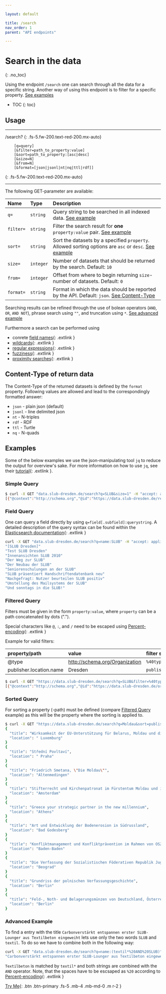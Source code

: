 ```yaml
---

layout: default

title: /search
nav_order: 1
parent: "API endpoints"

---
```


# Search in the data
{: .no_toc}

Using the endpoint `/search` one can search through all the data for a specific string. Another way of using this endpoint is to filter for a specific property. [See examples](#examples)

* TOC
{: toc}
## Usage

---

/search?
{: .fs-5.fw-200.text-red-200.mx-auto}

        [q=query]
        [&filter=path_to_property:value]
        [&sort=path_to_property:[asc|desc]
        [&size=N]
        [&from=N]
        [&format=[json|jsonl|nt|nq|ttl|rdf]]
{: .fs-5.fw-200.text-red-200.mx-auto}

---

The following GET-parameter are available:

| Name           | Type     | Description                                                                      |
|:---------------|:----------|:---------------------------------------------------------------------------------|
|`q=`            | `string`  | Query string to be searched in all indexed data. [See example](#simple-query)                                  |
|`filter=`       | `string`  | Filter the search result for **one** `property:value` pair. [See example](#filtered-query)                       |
|`sort=`         | `string`  | Sort the datasets by a specified `property`. Allowed sorting options are `asc` or `desc`. [See example](#sorted-query)               |
|`size=`         | `integer` | Number of datasets that should be returned by the search. Default: `10`                            |
|`from=`         | `integer` | Offset from where to begin returning `size`-number of datasets. Default: `0`                            |
|`format=`       | `string`  | Format in which the data should be reported by the API. Default: `json`. [See Content-Type](#content-type-of-return-data)  |


Searching results can be refined through the use of bolean operators (`AND`, `OR`, `AND NOT`), phrase search using `""`, and truncation using `*`. [See advanced example](#advanced-example)

Furthermore a search can be performed using
* conrete [field names](https://www.elastic.co/guide/en/elasticsearch/reference/current/query-dsl-query-string-query.html#_field_names){: .extlink }
* [wildcards](https://www.elastic.co/guide/en/elasticsearch/reference/current/query-dsl-query-string-query.html#_wildcards){: .extlink }
* [regular expressions](https://www.elastic.co/guide/en/elasticsearch/reference/current/query-dsl-query-string-query.html#_regular_expressions){: .extlink }
* [fuzziness](https://www.elastic.co/guide/en/elasticsearch/reference/current/query-dsl-query-string-query.html#_fuzziness){: .extlink }
* [proximity searches](https://www.elastic.co/guide/en/elasticsearch/reference/current/query-dsl-query-string-query.html#_proximity_searches){: .extlink }


## Content-Type of return data
The Content-Type of the returned datasets is defined by the `format` property. Following values are allowed and lead to the correspondingly formatted answer:
* `json` - plain json (default)
* `jsonl` - line delimited json
* `nt` - N-triples
* `rdf` - RDF
* `ttl` - Turtle 
* `nq` - N-quads

## Examples
Some of the below examples we use the json-manipulating tool `jq` to reduce the output for overview's sake. For more information on how to use `jq`, see their [tutorial](https://stedolan.github.io/jq/tutorial/){: .extlink }.

### Simple Query
```sh
$ curl -X GET "data.slub-dresden.de/search?q=SLUB&size=1" -H "accept: application/json"
[{"@context":"http://schema.org","@id":"https://data.slub-dresden.de/resources/1172980497","@type":"http://schema.org/CreativeWork","about":[{"@id":"https://rvk.uni-regensburg.de/api/json/ancestors/AN 80190","identifier":{"@type":"PropertyValue","propertyID":"RVK","value":"AN 80190"},"keywords":["Allgemeines","Buch- und Bibliothekswesen, Informationswissenschaft","Bibliothekswesen","Bibliothekswesen in einzelnen L\u00e4ndern und einzelne Bibliotheken","Einzelne deutsche Bibliotheken","Bibliotheken D","Dresden","S\u00e4chsische Landesbibliothek - Staats- und Universit\u00e4tsbibliothek"],"name":"S\u00e4chsische Landesbibliothek - Staats- und Universit\u00e4tsbibliothek","sameAs":["http://swb.bsz-bw.de/DB=2.1/PPNSET?PPN=1270680919"]},{"@id":"https://rvk.uni-regensburg.de/api/json/ancestors/AN 67700","identifier":{"@type":"PropertyValue","propertyID":"RVK","value":"AN 67700"},"keywords":["Allgemeines","Buch- und Bibliothekswesen, Informationswissenschaft","Bibliothekswesen","Bibliotheksarten","Wissenschaftliche Bibliotheken"],"name":"Wissenschaftliche Bibliotheken","sameAs":["http://swb.bsz-bw.de/DB=2.1/PPNSET?PPN=1270679430"]}],"alternateName":["SLUB"],"alternativeHeadline":"S\u00e4chsisches Staatsministerium der Finanzen. Staatshochbauamt Dresden. [Text Michael Bartsch]","contributor":[{"@id":"https://data.slub-dresden.de/persons/1230186379","name":"Bartsch, Michael"},{"@id":"https://data.slub-dresden.de/organizations/103636129","name":"Sachsen","sameAs":"http://d-nb.info/gnd/5035101-1"}],"dateModified":"2016-05-11T07:07:48Z","datePublished":"2002","inLanguage":["ger"],"isBasedOn":"https://data.slub-dresden.de/source/kxp-de14/1172980497","mentions":[{"@id":"https://data.slub-dresden.de/organizations/191800287","@type":"http://schema.org/Organization","name":"S\u00e4chsische Landesbibliothek - Staats- und Universit\u00e4tsbibliothek Dresden","sameAs":"http://d-nb.info/gnd/5165770-3"},{"@id":"https://data.slub-dresden.de/organizations/105510602","name":"Geb\u00e4ude","sameAs":"http://d-nb.info/gnd/4156127-2"}],"name":"S\u00e4chsische Landesbibliothek - Staats- und Universit\u00e4tsbibliothek Dresden","publisher":{"@type":"Organization","location":{"name":"Dresden","type":"Place"},"name":"Freistaat Sachsen, Staatsministerium der Finanzen"},"sameAs":["http://swb.bsz-bw.de/DB=2.1/PPNSET?PPN=1172980497"]}]
```
### Field Query

One can query a field directly by using `q=field[.subfield]:querystring`. A detailed description of the query syntax can be found within the [Elasticsearch documentation](https://www.elastic.co/guide/en/elasticsearch/reference/current/query-dsl-query-string-query.html){: .extlink }


```sh
curl -X GET "data.slub-dresden.de/search?q=name:SLUB" -H "accept: application/json | jq '.[].name'"
"[SLUB Dresden]"
"Test SLUB Dresden"
"Innenansichten SLUB 2010"
"Der Weg zur SLUB"
"Der Neubau der SLUB"
"Seniorenschulungen an der SLUB"
"SLUB präsentiert Handschriftendatenbank neu"
"Nachgefragt: Nutzer beurteilen SLUB positiv"
"Umstellung des Mailsystems der SLUB"
"Und sonntags in die SLUB!"
```

### Filtered Query

Filters must be given in the form `property:value`, where `property` can be a path concatenated by dots ("."). 

Special characters like `@`, `:`, and `/` need to be escaped using [Percent-encoding](https://en.wikipedia.org/wiki/Percent-encoding){: .extlink }

Example for valid filters:

| property/path | value                          | filter string              |
|:--------------|:-------------------------------|:---------------------------|
| @type         | http://schema.org/Organization |```%40type%3Ahttp%3A%2F%2Fschema.org%2FOrganization``` |
| publisher.location.name | Dresden              |`publisher.location.name%3ADresden` |

```sh
$ curl -X GET "https://data.slub-dresden.de/search?q=SLUB&filter=%40type%3Ahttp%3A%2F%2Fschema.org%2FOrganization&size=1" -H "accept: application/json"
[{"@context":"http://schema.org","@id":"https://data.slub-dresden.de/organizations/810619911","@type":"http://schema.org/Organization","alternateName":["Bereichsbibliothek DrePunct","SLUB-Bereichsbibliothek DrePunct"],"dateModified":"2019-03-17T12:34:00Z","isBasedOn":"https://data.slub-dresden.de/source/swb-aut/810619911","location":{"@id":"https://data.slub-dresden.de/geo/106345745","description":"Ort","name":"Dresden","sameAs":"http://d-nb.info/gnd/4012995-0"},"name":"S\u00e4chsische Landesbibliothek - Staats- und Universit\u00e4tsbibliothek Dresden. Bereichsbibliothek DrePunct","sameAs":["http://d-nb.info/gnd/1063133823","http://swb.bsz-bw.de/DB=2.1/PPNSET?PPN=810619911","http://viaf.org/viaf/311738120"]}]
```

### Sorted Query

For sorting a property (-path) must be defined (compare [Filtered Query](#filtered-query) example) as this will be the property where the sorting is applied to.

```sh
$ curl -X GET "https://data.slub-dresden.de/search?q=Moldau&sort=publisher.location.name:asc" | jq '.[] | {title: .name, location: .publisher.location.name }' 
{
  "title": "Wirksamkeit der EU-Unterstützung für Belarus, Moldau und die Ukraine im Bereich Freiheit, Sicherheit und Recht (gemäß Artikel 248 Absatz 4 Unterabsatz 2 des EG-Vertrags)",
  "location": " Luxemburg"
}
{
  "title": "Střední Povltaví",
  "location": " Praha"
}
{
  "title": "Friedrich Smetana, \"Die Moldau\"",
  "location": "Altenmedingen"
}
{
  "title": "Stifterrecht und Kirchenpatronat im Fürstentum Moldau und in der Bukowina eine historisch-dogmatische Studie zum morgenländischen Kirchenrecht",
  "location": "Amsterdam"
}
{
  "title": "Greece your strategic partner in the new millennium",
  "location": "Athens"
}
{
  "title": "Art und Entwicklung der Bodenerosion in Südrussland",
  "location": "Bad Godesberg"
}
{
  "title": "Konfliktmanagement und Konfliktprävention im Rahmen von OSZE-Langzeitmissionen eine Analyse der Missionen in Moldau und Estland",
  "location": "Baden-Baden"
}
{
  "title": "Die Verfassung der Sozialistischen Föderativen Republik Jugoslawien  = Ustav Sozialističke Federativne Republike Jugoslavije",
  "location": "Beograd"
}
{
  "title": "Grundriss der polnischen Verfassungsgeschichte",
  "location": "Berlin"
}
{
  "title": "Feld-, Noth- und Belagerungsmünzen von Deutschland, Österreich-Ungarn, Siebenbürgen, Moldau, Dänemark, Schweden, Norwegen, Russland, Polen u.s.w.",
  "location": "Berlin"
}
```

### Advanced Example

To find a entry with the title `Carbonverstärkt entspannen erster SLUB-Lounger aus Textilbeton eingeweiht` lets use only the two words `SLUB` and `textil`. To do so we have to combine both in the following way:

```sh
curl -X GET "data.slub-dresden.de/search?q=name:(textil*%20AND%20SLUB)" | jq '.[].name'
"Carbonverstärkt entspannen erster SLUB-Lounger aus Textilbeton eingeweiht"
```
`Textilbeton` is matched by `textil*` and both strings are combined with the `AND` operator. Note, that the spaces have to be escsaped as `%20` according to [Percent-encoding](https://en.wikipedia.org/wiki/Percent-encoding){: .extlink }



[Try Me](https://data.slub-dresden.de/doc/api){: .btn .btn-primary .fs-5 .mb-4 .mb-md-0 .m r-2 }
